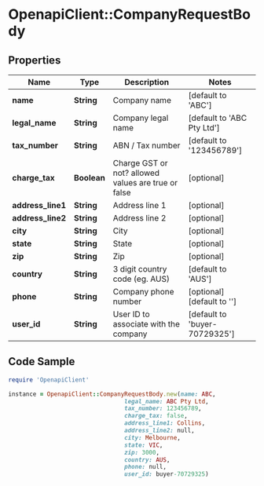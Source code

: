 # OpenapiClient::CompanyRequestBody

## Properties

Name | Type | Description | Notes
------------ | ------------- | ------------- | -------------
**name** | **String** | Company name | [default to &#39;ABC&#39;]
**legal_name** | **String** | Company legal name | [default to &#39;ABC Pty Ltd&#39;]
**tax_number** | **String** | ABN / Tax number | [default to &#39;123456789&#39;]
**charge_tax** | **Boolean** | Charge GST or not? allowed values are true or false | [optional] 
**address_line1** | **String** | Address line 1 | [optional] 
**address_line2** | **String** | Address line 2 | [optional] 
**city** | **String** | City | [optional] 
**state** | **String** | State | [optional] 
**zip** | **String** | Zip | [optional] 
**country** | **String** | 3 digit country code (eg. AUS) | [default to &#39;AUS&#39;]
**phone** | **String** | Company phone number | [optional] [default to &#39;&#39;]
**user_id** | **String** | User ID to associate with the company | [default to &#39;buyer-70729325&#39;]

## Code Sample

```ruby
require 'OpenapiClient'

instance = OpenapiClient::CompanyRequestBody.new(name: ABC,
                                 legal_name: ABC Pty Ltd,
                                 tax_number: 123456789,
                                 charge_tax: false,
                                 address_line1: Collins,
                                 address_line2: null,
                                 city: Melbourne,
                                 state: VIC,
                                 zip: 3000,
                                 country: AUS,
                                 phone: null,
                                 user_id: buyer-70729325)
```


